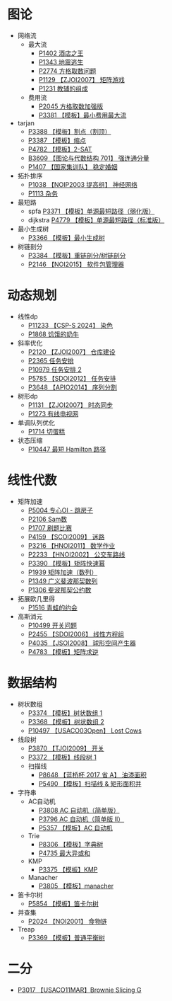 # 图论

- 网络流
  - 最大流
    - [P1402 酒店之王](https://www.luogu.com.cn/problem/P1402)
    - [P1343 地震逃生](https://www.luogu.com.cn/problem/P1343)
    - [P2774 方格取数问题](https://www.luogu.com.cn/problem/P2774)
    - [P1129 【ZJOI2007】 矩阵游戏](https://www.luogu.com.cn/problem/P1129)
    - [P1231 教辅的组成](https://www.luogu.com.cn/problem/P1231)
  - 费用流
    - [P2045 方格取数加强版](https://www.luogu.com.cn/problem/P2045)
    - [P3381 【模板】最小费用最大流](https://www.luogu.com.cn/problem/P3381)
- tarjan
  - [P3388 【模板】割点（割顶）](https://www.luogu.com.cn/problem/P3388)
  - [P3387 【模板】缩点](https://www.luogu.com.cn/problem/P3387)
  - [P4782 【模板】2-SAT](https://www.luogu.com.cn/problem/P4782)
  - [B3609 【图论与代数结构 701】 强连通分量](https://www.luogu.com.cn/problem/B3609)
  - [P1407 【国家集训队】 稳定婚姻](https://www.luogu.com.cn/problem/P1407)
- 拓扑排序
  - [P1038 【NOIP2003 提高组】 神经网络](https://www.luogu.com.cn/problem/P1038)
  - [P1113 杂务](https://www.luogu.com.cn/problem/P1113)
- 最短路
  - spfa [P3371 【模板】单源最短路径（弱化版）](https://www.luogu.com.cn/problem/P3371)
  - dijkstra [P4779 【模板】单源最短路径（标准版）](https://www.luogu.com.cn/problem/P4779)
- 最小生成树
  - [P3366 【模板】最小生成树](https://www.luogu.com.cn/problem/P3366)
- 树链剖分
  - [P3384 【模板】重链剖分/树链剖分](https://www.luogu.com.cn/problem/P3384)
  - [P2146 【NOI2015】 软件包管理器](https://www.luogu.com.cn/problem/P2146)

# 动态规划

- 线性dp
  - [P11233 【CSP-S 2024】 染色](https://www.luogu.com.cn/problem/P11233)
  - [P1868 饥饿的奶牛](https://www.luogu.com.cn/problem/P1868)
- 斜率优化
  - [P2120 【ZJOI2007】 仓库建设](https://www.luogu.com.cn/problem/P2120)
  - [P2365 任务安排](https://www.luogu.com.cn/problem/P2365)
  - [P10979 任务安排 2](https://www.luogu.com.cn/problem/P10979)
  - [P5785 【SDOI2012】 任务安排](https://www.luogu.com.cn/problem/P5785)
  - [P3648 【APIO2014】 序列分割](https://www.luogu.com.cn/problem/P3648)
- 树形dp
  - [P1131 【ZJOI2007】 时态同步](https://www.luogu.com.cn/problem/P1131)
  - [P1273 有线电视网](https://www.luogu.com.cn/problem/P1273)
- 单调队列优化
  - [P1714 切蛋糕](https://www.luogu.com.cn/problem/P1714)
- 状态压缩
  - [P10447 最短 Hamilton 路径](https://www.luogu.com.cn/problem/P10447)

# 线性代数

- 矩阵加速
  - [P5004 专心OI - 跳房子](https://www.luogu.com.cn/problem/P5004)
  - [P2106 Sam数](https://www.luogu.com.cn/problem/P2106)
  - [P1707 刷题比赛](https://www.luogu.com.cn/problem/P1707)
  - [P4159 【SCOI2009】 迷路](https://www.luogu.com.cn/problem/P4159)
  - [P3216 【HNOI2011】 数学作业](https://www.luogu.com.cn/problem/P3216)
  - [P2233 【HNOI2002】 公交车路线](https://www.luogu.com.cn/problem/P2233)
  - [P3390 【模板】矩阵快速幂](https://www.luogu.com.cn/problem/P3390)
  - [P1939 矩阵加速（数列）](https://www.luogu.com.cn/problem/P1939)
  - [P1349 广义斐波那契数列](https://www.luogu.com.cn/problem/P1349)
  - [P1306 斐波那契公约数](https://www.luogu.com.cn/problem/P1306)
- 拓展欧几里得
  - [P1516 青蛙的约会](https://www.luogu.com.cn/problem/P1516)
- 高斯消元
  - [P10499 开关问题](https://www.luogu.com.cn/problem/P10499)
  - [P2455 【SDOI2006】 线性方程组](https://www.luogu.com.cn/problem/P2455)
  - [P4035 【JSOI2008】 球形空间产生器](https://www.luogu.com.cn/problem/P4035)
  - [P4783 【模板】矩阵求逆](https://www.luogu.com.cn/problem/P4783)

# 数据结构

- 树状数组
  - [P3374 【模板】树状数组 1](https://www.luogu.com.cn/problem/P3374)
  - [P3368 【模板】树状数组 2](https://www.luogu.com.cn/problem/P3368)
  - [P10497 【USACO03Open】 Lost Cows](https://www.luogu.com.cn/problem/P10497)
- 线段树
  - [P3870 【TJOI2009】 开关](https://www.luogu.com.cn/problem/P3870)
  - [P3372 【模板】线段树 1](https://www.luogu.com.cn/problem/P3372)
  - 扫描线
    - [P8648 【蓝桥杯 2017 省 A】 油漆面积](https://www.luogu.com.cn/problem/P8648)
    - [P5490 【模板】扫描线 &amp; 矩形面积并](https://www.luogu.com.cn/problem/P5490)
- 字符串
  - AC自动机
    - [P3808 AC 自动机（简单版）](https://www.luogu.com.cn/problem/P3808)
    - [P3796 AC 自动机（简单版 II）](https://www.luogu.com.cn/problem/P3796)
    - [P5357 【模板】AC 自动机](https://www.luogu.com.cn/problem/P5357)
  - Trie
    - [P8306 【模板】字典树](https://www.luogu.com.cn/problem/P8306)
    - [P4735 最大异或和](https://www.luogu.com.cn/problem/P4735)
  - KMP
    - [P3375 【模板】KMP](https://www.luogu.com.cn/problem/P3375)
  - Manacher
    - [P3805 【模板】manacher](https://www.luogu.com.cn/problem/P3805)
- 笛卡尔树
  - [P5854 【模板】笛卡尔树](https://www.luogu.com.cn/problem/P5854)
- 并查集
  - [P2024 【NOI2001】 食物链](https://www.luogu.com.cn/problem/P2024)
- Treap
  - [P3369 【模板】普通平衡树](https://www.luogu.com.cn/problem/P3369)

# 二分

- [P3017 【USACO11MAR】Brownie Slicing G](https://www.luogu.com.cn/problem/P3017)

